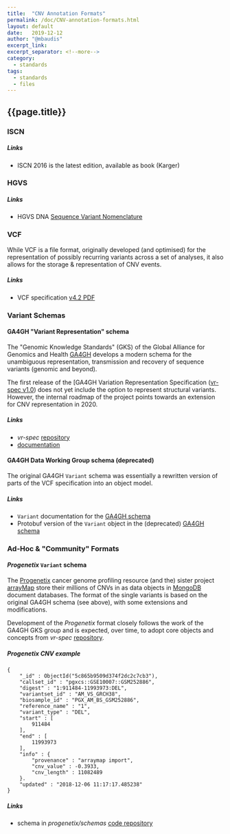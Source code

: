 ```yaml
---
title:  "CNV Annotation Formats"
permalink: /doc/CNV-annotation-formats.html
layout: default
date:   2019-12-12
author: "@mbaudis"
excerpt_link: 
excerpt_separator: <!--more-->
category:
  - standards
tags:
  - standards
  - files
---
```


## {{page.title}}

<!--more-->

### ISCN

##### Links

* ISCN 2016 is the latest edition, available as book (Karger)


### HGVS

##### Links

* HGVS DNA [Sequence Variant Nomenclature](http://varnomen.hgvs.org/recommendations/DNA/)


### VCF

While VCF is a file format, originally developed (and optimised) for the 
representation of possibly recurring variants across a set of analyses, it also
allows for the storage & representation of CNV events.

##### Links

* VCF specification [v4.2 PDF](https://samtools.github.io/hts-specs/VCFv4.2.pdf)


### Variant Schemas

#### GA4GH "Variant Representation" schema

The "Genomic Knowledge Standards" (GKS) of the Global Alliance for Genomics and
Health [GA4GH](http://ga4gh.org) develops a modern schema for the unambiguous
representation, transmission and recovery of sequence variants (genomic and
beyond).

The first release of the [GA4GH Variation Representation Specification
([vr-spec v1.0](https://github.com/ga4gh/vr-spec/releases/tag/1.0.0))
does not yet include the option to represent structural variants. However, the
internal roadmap of the project points towards an extension for CNV 
representation in 2020.

##### Links

* _vr-spec_ [repository](https://github.com/ga4gh/vr-spec)
* [documentation](https://vr-spec.readthedocs.io/en/1.0/)


#### GA4GH Data Working Group schema (deprecated)

The original GA4GH `Variant` schema was essentially a rewritten version of parts
of the VCF specification into an object model.

##### Links

* `Variant` documentation for the [GA4GH schema](https://ga4gh-schemas.readthedocs.io/en/latest/schemas/variants.proto.html#protobuf.Variant)
* Protobuf version of the `Variant` object in the (deprecated) [GA4GH schema](https://github.com/ga4gh/ga4gh-schemas/blob/master/src/main/proto/ga4gh/variants.proto#L145)


### Ad-Hoc & "Community" Formats

#### _Progenetix_ `Variant` schema

The [Progenetix](http://progenetix.org) cancer genome profiling resource (and 
the) sister project [arrayMap](http://arraymap.org) store their millions of CNVs
in as data objects in [MongoDB](http://mongodb.org) document databases. The 
format of the single variants is based on the original GA4GH schema (see above),
with some extensions and modifications.

Development of the _Progenetix_ format closely follows the work of the GA4GH GKS
group and is expected, over time, to adopt core objects and concepts from
_vr-spec_ [repository](https://github.com/ga4gh/vr-spec).

##### Progenetix CNV example

```
{
	"_id" : ObjectId("5c865b9509d374f2dc2c7cb3"),
	"callset_id" : "pgxcs::GSE10007::GSM252886",
	"digest" : "1:911484-11993973:DEL",
	"variantset_id" : "AM_VS_GRCH38",
	"biosample_id" : "PGX_AM_BS_GSM252886",
	"reference_name" : "1",
	"variant_type" : "DEL",
	"start" : [
		911484
	],
	"end" : [
		11993973
	],
	"info" : {
		"provenance" : "arraymap import",
		"cnv_value" : -0.3933,
		"cnv_length" : 11082489
	}.
	"updated" : "2018-12-06 11:17:17.485238"
}
```

##### Links

* schema in _progenetix/schemas_ [code repository](https://github.com/progenetix/schemas/blob/master/main/yaml/variant.yaml)


